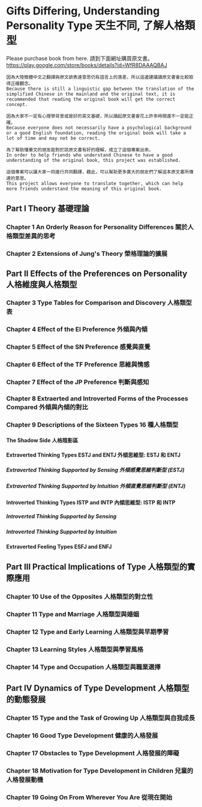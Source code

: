 # Gifts Differing, Understanding Personality Type 天生不同, 了解人格類型
Please purchase book from here. 請到下面網址購買原文書。  
https://play.google.com/store/books/details?id=WfR8DAAAQBAJ  
```
因為大陸簡體中文之翻譯與原文欲表達意思仍有語言上的落差，所以這邊建議讀原文書會比較取得正確觀念。  
Because there is still a linguistic gap between the translation of the simplified Chinese in the mainland and the original text, it is recommended that reading the original book will get the correct concept.  

因為大家不一定有心理學背景或是好的英文基礎，所以讀起原文書會花上許多時間還不一定能正確。  
Because everyone does not necessarily have a psychological background or a good English foundation, reading the original book will take a lot of time and may not be correct.  

為了幫助懂華文的朋友能對於該原文書有好的理解，成立了這個專案出來。  
In order to help friends who understand Chinese to have a good understanding of the original book, this project was established.  

這個專案可以讓大家一同進行共同翻譯，藉此，可以幫助更多廣大的朋友們了解這本原文書所傳達的意思。  
This project allows everyone to translate together, which can help more friends understand the meaning of this original book.  
```

## Part I Theory 基礎理論
### Chapter 1 An Orderly Reason  for Personality Differences 關於人格類型差異的思考
### Chapter 2 Extensions of Jung's Theory 榮格理論的擴展

## Part II Effects of the Preferences on Personality 人格維度與人格類型
### Chapter 3 Type Tables for Comparison and Discovery 人格類型表
### Chapter 4 Effect of the EI  Preference 外傾與內傾
### Chapter 5 Effect of the SN Preference 感覺與直覺
### Chapter 6 Effect of the TF Preference 思維與情感
### Chapter 7 Effect of the JP Preference 判斷與感知
### Chapter 8 Extraerted and Introverted Forms of the Processes Compared 外傾與內傾的對比
### Chapter 9 Descriptions of the Sixteen Types 16 種人格類型
#### The Shadow Side 人格陰影區
#### Extraverted Thinking Types ESTJ and ENTJ 外傾思維型: ESTJ 和 ENTJ
##### Extraverted Thinking Supported by Sensing 外傾感覺思維判斷型 (ESTJ)
##### Extraverted Thinking Supported by Intuition 外傾直覺思維判斷型 (ENTJ)
#### Introverted Thinking Types ISTP and INTP 內傾思維型: ISTP 和 INTP
##### Introverted Thinking Supported by Sensing 
##### Introverted Thinking Supported by Intuition 
#### Extraverted Feeling Types ESFJ and ENFJ 

## Part III Practical Implications of Type 人格類型的實際應用
### Chapter 10 Use of the Opposites 人格類型的對立性
### Chapter 11 Type and Marriage 人格類型與婚姻
### Chapter 12 Type and Early Learning 人格類型與早期學習
### Chapter 13 Learning Styles 人格類型與學習風格
### Chapter 14 Type and Occupation 人格類型與職業選擇

## Part IV Dynamics of Type Development 人格類型的動態發展
### Chapter 15 Type and the Task of Growing Up 人格類型與自我成長
### Chapter 16 Good Type Development 健康的人格發展
### Chapter 17 Obstacles to Type Development 人格發展的障礙
### Chapter 18 Motivation for Type Development in Children 兒童的人格發展動機
### Chapter 19 Going On From Wherever You Are 從現在開始
